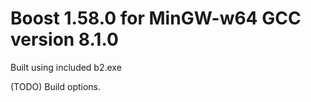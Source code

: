 # Boost 1.58.0 for MinGW-w64 GCC version 8.1.0

Built using included b2.exe

(TODO)
Build options.
 
